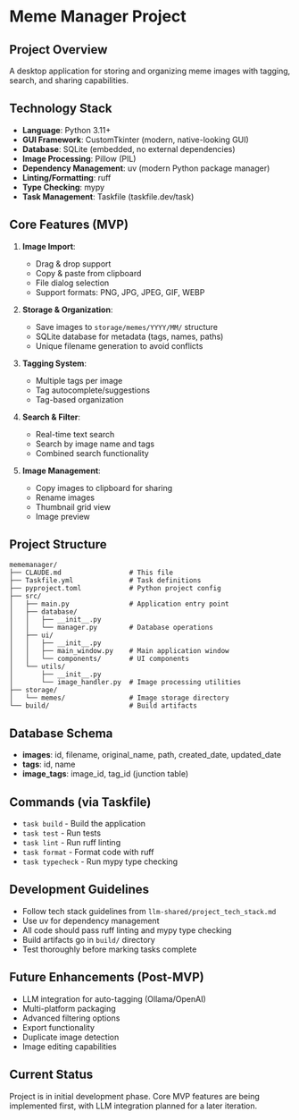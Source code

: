 # Meme Manager Project

## Project Overview
A desktop application for storing and organizing meme images with tagging, search, and sharing capabilities.

## Technology Stack
- **Language**: Python 3.11+
- **GUI Framework**: CustomTkinter (modern, native-looking GUI)
- **Database**: SQLite (embedded, no external dependencies)
- **Image Processing**: Pillow (PIL)
- **Dependency Management**: uv (modern Python package manager)
- **Linting/Formatting**: ruff
- **Type Checking**: mypy
- **Task Management**: Taskfile (taskfile.dev/task)

## Core Features (MVP)
1. **Image Import**:
   - Drag & drop support
   - Copy & paste from clipboard
   - File dialog selection
   - Support formats: PNG, JPG, JPEG, GIF, WEBP

2. **Storage & Organization**:
   - Save images to `storage/memes/YYYY/MM/` structure
   - SQLite database for metadata (tags, names, paths)
   - Unique filename generation to avoid conflicts

3. **Tagging System**:
   - Multiple tags per image
   - Tag autocomplete/suggestions
   - Tag-based organization

4. **Search & Filter**:
   - Real-time text search
   - Search by image name and tags
   - Combined search functionality

5. **Image Management**:
   - Copy images to clipboard for sharing
   - Rename images
   - Thumbnail grid view
   - Image preview

## Project Structure
```
mememanager/
├── CLAUDE.md                 # This file
├── Taskfile.yml              # Task definitions
├── pyproject.toml            # Python project config
├── src/
│   ├── main.py               # Application entry point
│   ├── database/
│   │   ├── __init__.py
│   │   └── manager.py        # Database operations
│   ├── ui/
│   │   ├── __init__.py
│   │   ├── main_window.py    # Main application window
│   │   └── components/       # UI components
│   └── utils/
│       ├── __init__.py
│       └── image_handler.py  # Image processing utilities
├── storage/
│   └── memes/                # Image storage directory
└── build/                    # Build artifacts
```

## Database Schema
- **images**: id, filename, original_name, path, created_date, updated_date
- **tags**: id, name
- **image_tags**: image_id, tag_id (junction table)

## Commands (via Taskfile)
- `task build` - Build the application
- `task test` - Run tests
- `task lint` - Run ruff linting
- `task format` - Format code with ruff
- `task typecheck` - Run mypy type checking

## Development Guidelines
- Follow tech stack guidelines from `llm-shared/project_tech_stack.md`
- Use uv for dependency management
- All code should pass ruff linting and mypy type checking
- Build artifacts go in `build/` directory
- Test thoroughly before marking tasks complete

## Future Enhancements (Post-MVP)
- LLM integration for auto-tagging (Ollama/OpenAI)
- Multi-platform packaging
- Advanced filtering options
- Export functionality
- Duplicate image detection
- Image editing capabilities

## Current Status
Project is in initial development phase. Core MVP features are being implemented first, with LLM integration planned for a later iteration.